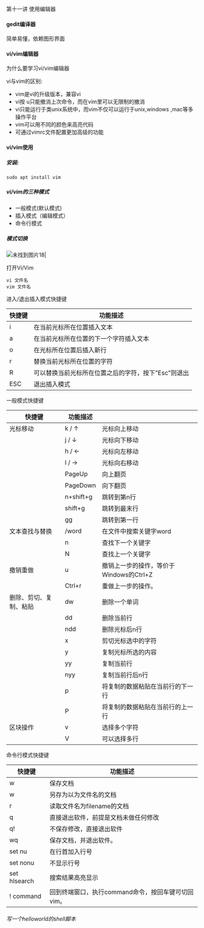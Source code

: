 第十一讲 使用编辑器

#### gedit编译器

简单易懂，依赖图形界面

#### vi/vim编辑器

为什么要学习vi/vim编辑器

vi与vim的区别:

- vim是vi的升级版本，兼容vi
- vi按 u只能撤消上次命令，而在vim里可以无限制的撤消
- vi只能运行于类unix系统中，而vim不仅可以运行于unix,windows ,mac等多操作平台
- vim可以用不同的颜色来高亮代码
- 可通过vimrc文件配置更加高级的功能

#### vi/vim使用

##### 安装:

```
sudo apt install vim
```

##### vi/vim的三种模式

- 一般模式(默认模式)
- 插入模式（编辑模式）
- 命令行模式



##### 模式切换

![未找到图片18|](https://tutorial.linux.doc.embedfire.com/zh_CN/latest/_images/editor018.png)



打开Vi/Vim

```
vi 文件名 
vim 文件名
```



进入/退出插入模式快捷键

| 快捷键 | 功能描述                                            |
| ------ | --------------------------------------------------- |
| i      | 在当前光标所在位置插入文本                          |
| a      | 在当前光标所在位置的下一个字符插入文本              |
| o      | 在光标所在位置后插入新行                            |
| r      | 替换当前光标所在位置的字符                          |
| R      | 可以替换当前光标所在位置之后的字符，按下”Esc”则退出 |
| ESC    | 退出插入模式                                        |





一般模式快捷键

| 快捷键                 | 功能描述  |                                         |
| ---------------------- | --------- | --------------------------------------- |
| 光标移动               | k / ↑     | 光标向上移动                            |
|                        | j / ↓     | 光标向下移动                            |
|                        | h / ←     | 光标向左移动                            |
|                        | l / →     | 光标向右移动                            |
|                        | PageUp    | 向上翻页                                |
|                        | PageDown  | 向下翻页                                |
|                        | n+shift+g | 跳转到第n行                             |
|                        | shift+g   | 跳转到最末行                            |
|                        | gg        | 跳转到第一行                            |
| 文本查找与替换         | /word     | 在文件中搜索关键字word                  |
|                        | n         | 查找下一个关键字                        |
|                        | N         | 查找上一个关键字                        |
| 撤销重做               | u         | 撤销上一步的操作，等价于Windows的Ctrl+Z |
|                        | Ctrl+r    | 重做上一步的操作。                      |
| 删除、剪切、复制、粘贴 | dw        | 删除一个单词                            |
|                        | dd        | 删除当前行                              |
|                        | ndd       | 删除光标后n行                           |
|                        | x         | 剪切光标选中的字符                      |
|                        | y         | 复制光标所选的内容                      |
|                        | yy        | 复制当前行                              |
|                        | nyy       | 复制当前行后n行                         |
|                        | p         | 将复制的数据粘贴在当前行的下一行        |
|                        | P         | 将复制的数据粘贴在当前行的上一行        |
| 区块操作               | v         | 选择多个字符                            |
|                        | V         | 可以选择多行                            |





命令行模式快捷键

| 快捷键       | 功能描述                                           |
| ------------ | -------------------------------------------------- |
| w            | 保存文档                                           |
| w <filename> | 另存为以<filename>为文件名的文档                   |
| r <filename> | 读取文件名为filename的文档                         |
| q            | 直接退出软件，前提是文档未做任何修改               |
| q!           | 不保存修改，直接退出软件                           |
| wq           | 保存文档，并退出软件。                             |
| set nu       | 在行首加入行号                                     |
| set nonu     | 不显示行号                                         |
| set hlsearch | 搜索结果高亮显示                                   |
| ! command    | 回到终端窗口，执行command命令，按回车键可切回vim。 |

###### 写一个helloworld的shell脚本



